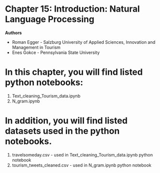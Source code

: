 # Chapter 15: Introduction: Natural Language Processing
**Authors**
* Roman Egger - Salzburg University of Applied Sciences, Innovation and Management in Tourism
* Enes Gokce - Pennsylvania State University

# In this chapter, you will find listed python notebooks: 
1) Text_cleaning_Tourism_data.ipynb
2) N_gram.ipynb

# In addition, you will find listed datasets used in the python notebooks.
1) travelsomeday.csv - used in Text_cleaning_Tourism_data.ipynb python notebook
2) tourism_tweets_cleaned.csv - used in N_gram.ipynb python notebook


